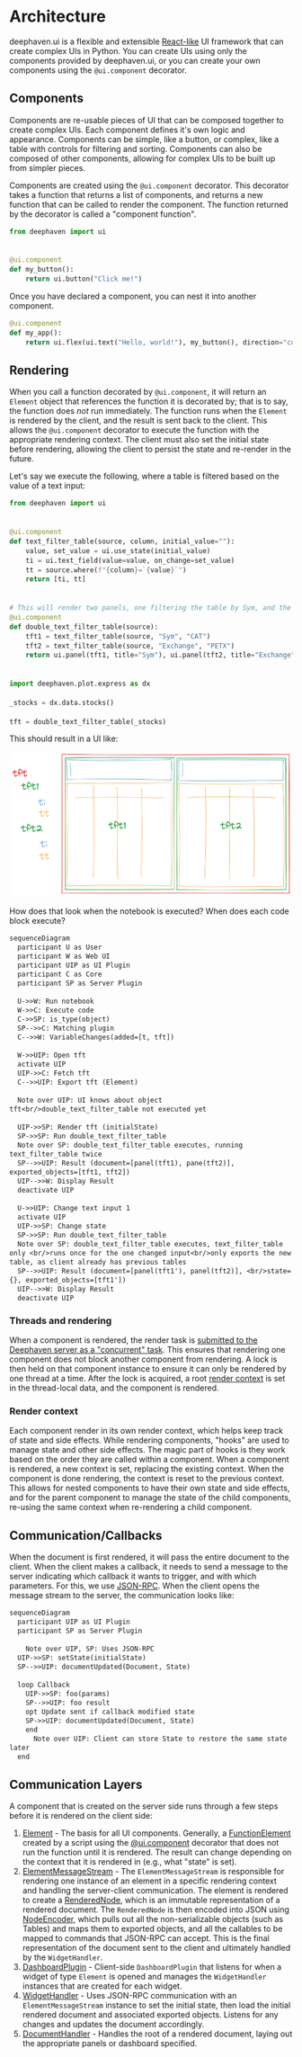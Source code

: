 # Architecture

deephaven.ui is a flexible and extensible [React-like](https://react.dev/learn/thinking-in-react) UI framework that can create complex UIs in Python. You can create UIs using only the components provided by deephaven.ui, or you can create your own components using the `@ui.component` decorator.

## Components

Components are re-usable pieces of UI that can be composed together to create complex UIs. Each component defines it's own logic and appearance. Components can be simple, like a button, or complex, like a table with controls for filtering and sorting. Components can also be composed of other components, allowing for complex UIs to be built up from simpler pieces.

Components are created using the `@ui.component` decorator. This decorator takes a function that returns a list of components, and returns a new function that can be called to render the component. The function returned by the decorator is called a "component function".

```python
from deephaven import ui


@ui.component
def my_button():
    return ui.button("Click me!")
```

Once you have declared a component, you can nest it into another component.

```python
@ui.component
def my_app():
    return ui.flex(ui.text("Hello, world!"), my_button(), direction="column")
```

## Rendering

When you call a function decorated by `@ui.component`, it will return an `Element` object that references the function it is decorated by; that is to say, the function does _not_ run immediately. The function runs when the `Element` is rendered by the client, and the result is sent back to the client. This allows the `@ui.component` decorator to execute the function with the appropriate rendering context. The client must also set the initial state before rendering, allowing the client to persist the state and re-render in the future.

Let's say we execute the following, where a table is filtered based on the value of a text input:

```python
from deephaven import ui


@ui.component
def text_filter_table(source, column, initial_value=""):
    value, set_value = ui.use_state(initial_value)
    ti = ui.text_field(value=value, on_change=set_value)
    tt = source.where(f"{column}=`{value}`")
    return [ti, tt]


# This will render two panels, one filtering the table by Sym, and the other by Exchange
@ui.component
def double_text_filter_table(source):
    tft1 = text_filter_table(source, "Sym", "CAT")
    tft2 = text_filter_table(source, "Exchange", "PETX")
    return ui.panel(tft1, title="Sym"), ui.panel(tft2, title="Exchange")


import deephaven.plot.express as dx

_stocks = dx.data.stocks()

tft = double_text_filter_table(_stocks)
```

This should result in a UI like:

![Double Text Filter Tables](_assets/double-tft.png)

How does that look when the notebook is executed? When does each code block execute?

```mermaid
sequenceDiagram
  participant U as User
  participant W as Web UI
  participant UIP as UI Plugin
  participant C as Core
  participant SP as Server Plugin

  U->>W: Run notebook
  W->>C: Execute code
  C->>SP: is_type(object)
  SP-->>C: Matching plugin
  C-->>W: VariableChanges(added=[t, tft])

  W->>UIP: Open tft
  activate UIP
  UIP->>C: Fetch tft
  C-->>UIP: Export tft (Element)

  Note over UIP: UI knows about object tft<br/>double_text_filter_table not executed yet

  UIP->>SP: Render tft (initialState)
  SP->>SP: Run double_text_filter_table
  Note over SP: double_text_filter_table executes, running text_filter_table twice
  SP-->>UIP: Result (document=[panel(tft1), pane(tft2)], exported_objects=[tft1, tft2])
  UIP-->>W: Display Result
  deactivate UIP

  U->>UIP: Change text input 1
  activate UIP
  UIP->>SP: Change state
  SP->>SP: Run double_text_filter_table
  Note over SP: double_text_filter_table executes, text_filter_table only <br/>runs once for the one changed input<br/>only exports the new table, as client already has previous tables
  SP-->>UIP: Result (document=[panel(tft1'), panel(tft2)], <br/>state={}, exported_objects=[tft1'])
  UIP-->>W: Display Result
  deactivate UIP
```

### Threads and rendering

When a component is rendered, the render task is [submitted to the Deephaven server as a "concurrent" task](https://deephaven.io/core/pydoc/code/deephaven.server.executors.html#deephaven.server.executors.submit_task). This ensures that rendering one component does not block another component from rendering. A lock is then held on that component instance to ensure it can only be rendered by one thread at a time. After the lock is acquired, a root [render context](#render-context) is set in the thread-local data, and the component is rendered.

### Render context

Each component render in its own render context, which helps keep track of state and side effects. While rendering components, "hooks" are used to manage state and other side effects. The magic part of hooks is they work based on the order they are called within a component. When a component is rendered, a new context is set, replacing the existing context. When the component is done rendering, the context is reset to the previous context. This allows for nested components to have their own state and side effects, and for the parent component to manage the state of the child components, re-using the same context when re-rendering a child component.

## Communication/Callbacks

When the document is first rendered, it will pass the entire document to the client. When the client makes a callback, it needs to send a message to the server indicating which callback it wants to trigger, and with which parameters. For this, we use [JSON-RPC](https://www.jsonrpc.org/specification). When the client opens the message stream to the server, the communication looks like:

```mermaid
sequenceDiagram
  participant UIP as UI Plugin
  participant SP as Server Plugin

    Note over UIP, SP: Uses JSON-RPC
  UIP->>SP: setState(initialState)
  SP-->>UIP: documentUpdated(Document, State)

  loop Callback
    UIP->>SP: foo(params)
    SP-->>UIP: foo result
    opt Update sent if callback modified state
    SP->>UIP: documentUpdated(Document, State)
    end
      Note over UIP: Client can store State to restore the same state later
  end
```

## Communication Layers

A component that is created on the server side runs through a few steps before it is rendered on the client side:

1. [Element](https://github.com/deephaven/deephaven-plugins/blob/main/plugins/ui/src/deephaven/ui/elements/Element.py) - The basis for all UI components. Generally, a [FunctionElement](https://github.com/deephaven/deephaven-plugins/blob/main/plugins/ui/src/deephaven/ui/elements/FunctionElement.py) created by a script using the [@ui.component](https://github.com/deephaven/deephaven-plugins/blob/main/plugins/ui/src/deephaven/ui/components/make_component.py) decorator that does not run the function until it is rendered. The result can change depending on the context that it is rendered in (e.g., what "state" is set).
2. [ElementMessageStream](https://github.com/deephaven/deephaven-plugins/blob/main/plugins/ui/src/deephaven/ui/object_types/ElementMessageStream.py) - The `ElementMessageStream` is responsible for rendering one instance of an element in a specific rendering context and handling the server-client communication. The element is rendered to create a [RenderedNode](https://github.com/deephaven/deephaven-plugins/blob/main/plugins/ui/src/deephaven/ui/renderer/RenderedNode.py), which is an immutable representation of a rendered document. The `RenderedNode` is then encoded into JSON using [NodeEncoder](https://github.com/deephaven/deephaven-plugins/blob/main/plugins/ui/src/deephaven/ui/renderer/NodeEncoder.py), which pulls out all the non-serializable objects (such as Tables) and maps them to exported objects, and all the callables to be mapped to commands that JSON-RPC can accept. This is the final representation of the document sent to the client and ultimately handled by the `WidgetHandler`.
3. [DashboardPlugin](https://github.com/deephaven/deephaven-plugins/blob/main/plugins/ui/src/js/src/DashboardPlugin.tsx) - Client-side `DashboardPlugin` that listens for when a widget of type `Element` is opened and manages the `WidgetHandler` instances that are created for each widget.
4. [WidgetHandler](https://github.com/deephaven/deephaven-plugins/blob/main/plugins/ui/src/js/src/WidgetHandler.tsx) - Uses JSON-RPC communication with an `ElementMessageStream` instance to set the initial state, then load the initial rendered document and associated exported objects. Listens for any changes and updates the document accordingly.
5. [DocumentHandler](https://github.com/deephaven/deephaven-plugins/blob/main/plugins/ui/src/js/src/DocumentHandler.tsx) - Handles the root of a rendered document, laying out the appropriate panels or dashboard specified.
